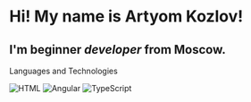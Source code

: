 # Hi! My name is **Artyom Kozlov**!
## I'm beginner *developer* from Moscow.

Languages and Technologies

![HTML](https://img.shields.io/badge/-HTML-090909?style=for-the-badge&logo=html5)
![Angular](https://img.shields.io/badge/-Angular-090909?style=for-the-badge&logo=angular)
![TypeScript](https://img.shields.io/badge/-Typescript-090909?style=for-the-badge&logo=typescript)
